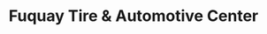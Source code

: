 ---
title: "Fuquay Tire & Automotive Center"
url: /fuquay-varina/fuquay-tire-and-automotive-center/
shop: car repair
---